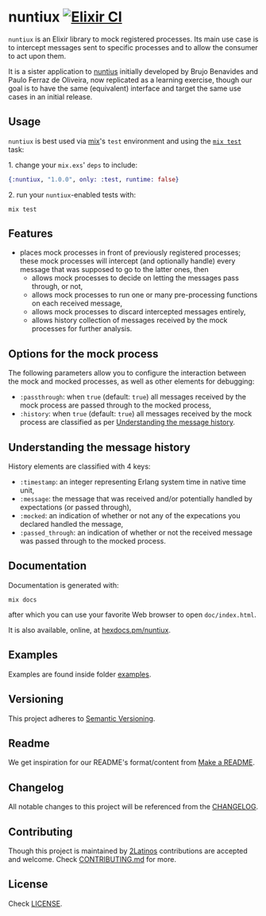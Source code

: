 # nuntiux [![Elixir CI][ci-img]][ci]

[ci]: https://github.com/2Latinos/nuntiux
[ci-img]: https://github.com/2Latinos/nuntiux/actions/workflows/elixir.yml/badge.svg

`nuntiux` is an Elixir library to mock registered processes. Its main use case is to intercept
messages sent to specific processes and to allow the consumer to act upon them.

It is a sister application to [nuntius](https://github.com/2Latinos/nuntius) initially developed
by Brujo Benavides and Paulo Ferraz de Oliveira, now replicated as a learning
exercise, though our goal is to have the same (equivalent) interface and target the same use cases
in an initial release.

## Usage

`nuntiux` is best used via [mix](https://hexdocs.pm/mix/main/Mix.html)'s `test` environment and
using the [`mix test`](https://hexdocs.pm/mix/Mix.Tasks.Test.html) task:


1\. change your `mix.exs`' `deps` to include:

```elixir
{:nuntiux, "1.0.0", only: :test, runtime: false}
```

2\. run your `nuntiux`-enabled tests with:

```shell
mix test
```

## Features

* places mock processes in front of previously registered processes; these mock processes will
intercept (and optionally handle) every message that was supposed to go to the latter ones, then
  * allows mock processes to decide on letting the messages pass through, or not,
  * allows mock processes to run one or many pre-processing functions on each received message,
  * allows mock processes to discard intercepted messages entirely,
  * allows history collection of messages received by the mock processes for further analysis.

## Options for the mock process

The following parameters allow you to configure the interaction between the mock and mocked
processes, as well as other elements for debugging:

* `:passthrough`: when `true` (default: `true`) all messages received by the mock process are
passed through to the mocked process,
* `:history`: when `true` (default: `true`) all messages received by the mock process are
classified as per [Understanding the message history](#understanding-the-message-history).

## Understanding the message history

History elements are classified with 4 keys:

* `:timestamp`: an integer representing Erlang system time in native time unit,
* `:message`: the message that was received and/or potentially handled by expectations
(or passed through),
* `:mocked`: an indication of whether or not any of the expecations you declared handled
the message,
* `:passed_through`: an indication of whether or not the received message was passed through to
the mocked process.

## Documentation

Documentation is generated with:

```shell
mix docs
```

after which you can use your favorite Web browser to open `doc/index.html`.

It is also available, online, at [hexdocs.pm/nuntiux](https://hexdocs.pm/nuntiux/).

## Examples

Examples are found inside folder [examples](examples).

## Versioning

This project adheres to [Semantic Versioning](https://semver.org/spec/v2.0.0.html).

## Readme

We get inspiration for our README's format/content from
[Make a README](https://www.makeareadme.com/).

## Changelog

All notable changes to this project will be referenced from the [CHANGELOG](CHANGELOG.md).

## Contributing

Though this project is maintained by [2Latinos](https://github.com/2Latinos) contributions are
accepted and welcome. Check [CONTRIBUTING.md](CONTRIBUTING.md) for more.

## License

Check [LICENSE](LICENSE).
